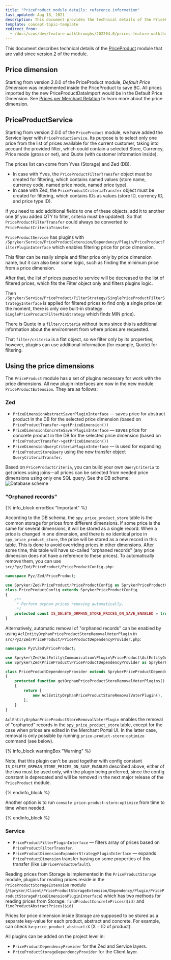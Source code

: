 ```yaml
---
title: "PriceProduct module details: reference information"
last_updated: Aug 18, 2021
description: This document provides the technical details of the PriceProduct module and price dimensions
template: concept-topic-template
redirect_from:
  - /docs/scos/dev/feature-walkthroughs/202204.0/prices-feature-walkthrough/priceproduct-module-details-reference-information.html
---
```


This document describes technical details of the [PriceProduct](https://github.com/spryker/price-product) module that are valid since [version 2](/docs/pbc/all/price-management/{{site.version}}/install-and-upgrade/upgrade-modules/upgrade-the-priceproduct-module.html#upgrading-from-version-1-to-version-2) of the module.

## Price dimension

Starting from version 2.0.0 of the PriceProduct module, _Default Price Dimension_ was implemented inside the PriceProduct to save BC. All prices imported by the new PriceProductDataImport would be in the Default Price Dimension. See [Prices per Merchant Relation](/docs/pbc/all/price-management/{{site.version}}/merchant-custom-prices-feature-overview.html) to learn more about the price dimension.

## PriceProductService

Starting from version 2.0.0 of the `PriceProduct` module, we have added the Service layer with `PriceProductService`. Its purpose is to select only one price from the list of prices available for the current customer, taking into account the provided filter, which could contain a selected Store, Currency, Price mode (gross or net), and Quote (with customer information inside).

The prices list can come from Yves (Storage) and Zed (DB).

* In case with Yves, the `PriceProductFilterTransfer` object must be created for filtering, which contains named values (store name, currency code, named price mode, named price type).
* In case with Zed, the `PriceProductCriteriaTransfer` object must be created for filtering, which contains IDs as values (store ID, currency ID, and price type ID).

If you need to add additional fields to one of these objects, add it to another one (if you added QTY to filter, criteria must be updated). So that `PriceProductFilterTransfer` could always be converted to `PriceProductCriteriaTransfer`.

`PriceProductService` has plugins with `/Spryker/Service/PriceProductExtension/Dependency/Plugin/PriceProductFilterPluginInterface` which enables filtering price for price dimension.

This filter can be really simple and filter price only by price dimension name, but it can also bear some logic, such as finding the minimum price from a price dimension.

After that, the list of prices passed to service will be decreased to the list of filtered prices, which fits the Filter object only and filters plugins logic.

Then `/Spryker/Service/PriceProduct/FilterStrategy/SinglePriceProductFilterStrategyInterface` is applied for filtered prices to find only a single price (at the moment, there is only one built-in strategy `SinglePriceProductFilterMinStrategy` which finds MIN price).

There is Quote in a `filter/criteria` without items since this is additional information about the environment from where prices are requested.

That `filter/criteria` is a flat object, so we filter only by its properties; however, plugins can use additional information (for example, Quote) for filtering.

## Using the price dimensions

The `PriceProduct` module has a set of plugins necessary for work with the price dimensions. All new plugin interfaces are now in the new module `PriceProductExtension`. They are as follows:

### Zed

- `PriceDimensionAbstractSaverPluginInterface` — saves price for abstract product in the DB for the selected price dimension (based on `PriceProductTransfer->getPriceDimension())`
- `PriceDimensionConcreteSaverPluginInterface` — saves price for concrete product in the DB for the selected price dimension (based on `PriceProductTransfer->getPriceDimension())`
- `PriceDimensionQueryCriteriaPluginInterface` — is used for expanding `PriceProductStoreQuery` using the new transfer object `QueryCriteriaTransfer`.

Based on `PriceProductCriteria`, you can build your own `QueryCriteria` to get prices using joins—all prices can be selected from needed price dimensions using only one SQL query. See the DB scheme:
![Database scheme](https://spryker.s3.eu-central-1.amazonaws.com/docs/Migration+and+Integration/Module+Migration+Guides/Migration+Guide+-+PriceProduct/priece-dimensions-diagram.png)

### "Orphaned records"

{% info_block errorBox "Important" %}

According to the DB schema, the `spy_price_product_store` table is the common storage for prices from different dimensions. If some price is the same for several dimensions, it will be stored as a single record. When a price is changed in one dimension, and there is no identical price in `spy_price_product_store`, the price will be stored as a new record in this table. This is done to avoid overriding prices in other dimensions. After some time, this table will have so-called "orphaned records" (any price dimension does not have a reference to these prices). To automatically remove them, you can use `src/Pyz/Zed/PriceProduct/PriceProductConfig.php`:

```php
namespace Pyz/Zed/PriceProduct;

use Spryker/Zed/PriceProduct/PriceProductConfig as SprykerPriceProductConfig;
class PriceProductConfig extends SprykerPriceProductConfig
{
    /**
     * Perform orphan prices removing automatically.
     */
    protected const IS_DELETE_ORPHAN_STORE_PRICES_ON_SAVE_ENABLED = true;
}
```

Alternatively, automatic removal of "orphaned records" can be enabled by using `AclEntityOrphanPriceProductStoreRemovalVoterPlugin` in `src/Pyz/Zed/PriceProduct/PriceProductDependencyProvider.php`:

```php
namespace Pyz\Zed\PriceProduct;

use Spryker\Zed\AclEntity\Communication\Plugin\PriceProduct\AclEntityOrphanPriceProductStoreRemovalVoterPlugin;
use Spryker\Zed\PriceProduct\PriceProductDependencyProvider as SprykerPriceProductDependencyProvider;

class PriceProductDependencyProvider extends SprykerPriceProductDependencyProvider
{
    protected function getOrphanPriceProductStoreRemovalVoterPlugins(): array
    {
        return [
            new AclEntityOrphanPriceProductStoreRemovalVoterPlugin(),
        ];
    }
}
```

`AclEntityOrphanPriceProductStoreRemovalVoterPlugin` enables the removal of "orphaned" records in the `spy_price_product_store` table, except for the case when prices are edited in the Merchant Portal UI.
In the latter case, removal is only possible by running `price-product-store:optimize` command (see below).

{% info_block warningBox "Warning" %}

Note, that this plugin can't be used together with config constant `IS_DELETE_ORPHAN_STORE_PRICES_ON_SAVE_ENABLED` described above, either of the two must be used only, with the plugin being preferred, since the config constant is deprecated and will be removed in the next major release of the `PriceProduct` module.

{% endinfo_block %}

Another option is to run `console price-product-store:optimize` from time to time when needed.

{% endinfo_block %}

### Service

- `PriceProductFilterPluginInterface` — filters array of prices based on `PriceProductFilterTransfer`.
- `PriceProductDimensionExpanderStrategyPluginInterface` — expands `PriceProductDimension` transfer basing on some properties of this transfer (like `idPriceProductDefault`).

Reading prices from Storage is implemented in the `PriceProductStorage` module, plugins for reading prices reside in the `PriceProductStorageExtension` module (`/Spryker/Client/PriceProductStorageExtension/Dependency/Plugin/PriceProductStoragePriceDimensionPluginInterface`) which has two methods for reading prices from Storage: `findProductConcretePrices($id)` and `findProductAbstractPrices($id)`

Prices for price dimension inside Storage are supposed to be stored as a separate key-value for each product, abstract and concrete. For example, can check `kv:price_product_abstract:X` (X = ID of product).

All plugins can be added on the project level in:

- `PriceProductDependencyProvider` for the Zed and Service layers.
- `PriceProductStorageDependencyProvider` for the Client layer.
